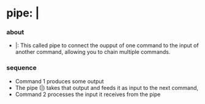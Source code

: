 # pipe: |

### about

- |: This called pipe to connect the oupput of one command to the input of another command, allowing you to chain multiple commands.


### sequence

- Command 1 produces some output
- The pipe (|) takes that output and feeds it as input to the next command,
- Command 2 processes the input it receives from the pipe